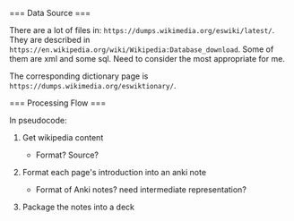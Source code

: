 === Data Source ===

There are a lot of files in: `https://dumps.wikimedia.org/eswiki/latest/`. They are described in `https://en.wikipedia.org/wiki/Wikipedia:Database_download`. Some of them are xml and some sql. Need to consider the most appropriate for me.

The corresponding dictionary page is `https://dumps.wikimedia.org/eswiktionary/`.


=== Processing Flow ===

In pseudocode:

1) Get wikipedia content
   * Format? Source?
   
2) Format each page's introduction into an anki note
   * Format of Anki notes? need intermediate representation?
   
3) Package the notes into a deck
